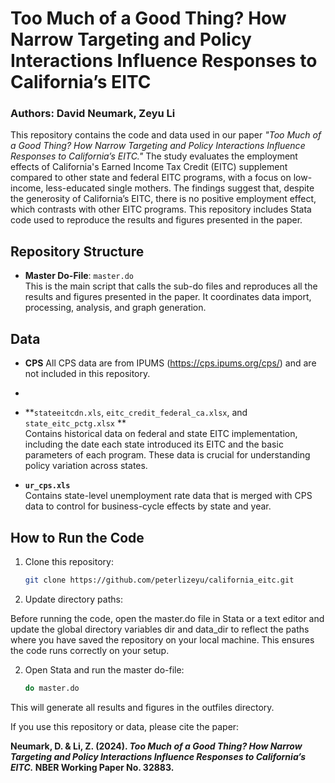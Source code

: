# Too Much of a Good Thing? How Narrow Targeting and Policy Interactions Influence Responses to California’s EITC

### Authors: David Neumark, Zeyu Li  
This repository contains the code and data used in our paper _"Too Much of a Good Thing? How Narrow Targeting and Policy Interactions Influence Responses to California’s EITC."_ The study evaluates the employment effects of California's Earned Income Tax Credit (EITC) supplement compared to other state and federal EITC programs, with a focus on low-income, less-educated single mothers. The findings suggest that, despite the generosity of California’s EITC, there is no positive employment effect, which contrasts with other EITC programs. This repository includes Stata code used to reproduce the results and figures presented in the paper.

## Repository Structure

- **Master Do-File**: `master.do`  
  This is the main script that calls the sub-do files and reproduces all the results and figures presented in the paper. It coordinates data import, processing, analysis, and graph generation.
  
## Data

- **CPS** All CPS data are from IPUMS (https://cps.ipums.org/cps/) and are not included in this repository.
- 
- **`stateeitcdn.xls`, `eitc_credit_federal_ca.xlsx`, and `state_eitc_pctg.xlsx` **  
  Contains historical data on federal and state EITC implementation, including the date each state introduced its EITC and the basic parameters of each program. These data is crucial for understanding policy variation across states.

- **`ur_cps.xls`**  
  Contains state-level unemployment rate data that is merged with CPS data to control for business-cycle effects by state and year.


## How to Run the Code
1. Clone this repository:
   ```bash
   git clone https://github.com/peterlizeyu/california_eitc.git

2. Update directory paths:

Before running the code, open the master.do file in Stata or a text editor and update the global directory variables dir and data_dir to reflect the paths where you have saved the repository on your local machine. This ensures the code runs correctly on your setup.

2. Open Stata and run the master do-file:
   ```bash
   do master.do
   
This will generate all results and figures in the outfiles directory.

If you use this repository or data, please cite the paper:

**Neumark, D. & Li, Z. (2024). _Too Much of a Good Thing? How Narrow Targeting and Policy Interactions Influence Responses to California’s EITC._ NBER Working Paper No. 32883.**

